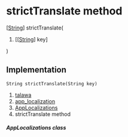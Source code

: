 
<div>

# strictTranslate method

</div>


[[String](https://api.flutter.dev/flutter/dart-core/String-class.html)]
strictTranslate(

1.  [[[String](https://api.flutter.dev/flutter/dart-core/String-class.md)]
    key]

)



## Implementation

``` language-dart
String strictTranslate(String key) 
```







1.  [talawa](../../index.md)
2.  [app_localization](../../utils_app_localization/)
3.  [AppLocalizations](../../utils_app_localization/AppLocalizations-class.md)
4.  strictTranslate method

##### AppLocalizations class







